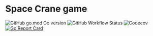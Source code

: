# Space Crane game

![GitHub go.mod Go version](https://img.shields.io/github/go-mod/go-version/spiritofsim/go-space-crane)
![GitHub Workflow Status](https://img.shields.io/github/workflow/status/spiritofsim/go-space-crane/Go)
![Codecov](https://img.shields.io/codecov/c/github/spiritofsim/go-space-crane)
[![Go Report Card](https://goreportcard.com/badge/github.com/spiritofsim/fns)](https://goreportcard.com/report/github.com/spiritofsim/go-space-crane)

